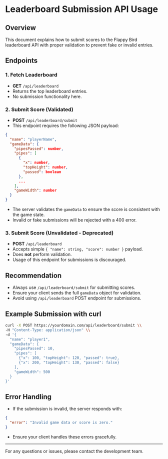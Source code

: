 # Leaderboard Submission API Usage

## Overview

This document explains how to submit scores to the Flappy Bird leaderboard API with proper validation to prevent fake or invalid entries.

## Endpoints

### 1. Fetch Leaderboard

- **GET** `/api/leaderboard`
- Returns the top leaderboard entries.
- No submission functionality here.

### 2. Submit Score (Validated)

- **POST** `/api/leaderboard/submit`
- This endpoint requires the following JSON payload:

```json
{
  "name": "playerName",
  "gameData": {
    "pipesPassed": number,
    "pipes": [
      {
        "x": number,
        "topHeight": number,
        "passed": boolean
      },
      ...
    ],
    "gameWidth": number
  }
}
```

- The server validates the `gameData` to ensure the score is consistent with the game state.
- Invalid or fake submissions will be rejected with a 400 error.

### 3. Submit Score (Unvalidated - Deprecated)

- **POST** `/api/leaderboard`
- Accepts simple `{ "name": string, "score": number }` payload.
- Does **not** perform validation.
- Usage of this endpoint for submissions is discouraged.

## Recommendation

- Always use `/api/leaderboard/submit` for submitting scores.
- Ensure your client sends the full `gameData` object for validation.
- Avoid using `/api/leaderboard` POST endpoint for submissions.

## Example Submission with curl

```bash
curl -X POST https://yourdomain.com/api/leaderboard/submit \\
-H "Content-Type: application/json" \\
-d '{
  "name": "player1",
  "gameData": {
    "pipesPassed": 10,
    "pipes": [
      {"x": 100, "topHeight": 120, "passed": true},
      {"x": 200, "topHeight": 130, "passed": false}
    ],
    "gameWidth": 500
  }
}'
```

## Error Handling

- If the submission is invalid, the server responds with:

```json
{
  "error": "Invalid game data or score is zero."
}
```

- Ensure your client handles these errors gracefully.

---

For any questions or issues, please contact the development team.
